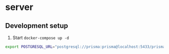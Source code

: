 # server

## Development setup

1. Start `docker-compose up -d`

```bash
export POSTGRESQL_URL="postgresql://prisma:prisma@localhost:5433/prisma"
```
